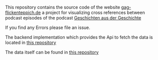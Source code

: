 This repository contains the source code of the website [gag-flickenteppich.de](https://gag-flickenteppich.de)
a project for visualizing cross references between podcast episodes of the podcast [Geschichten aus der Geschichte](https://geschichte.fm)

If you find any Errors please file an issue.


The backend implementation which provides the Api to fetch the data is located in [this repository](https://github.com/gag-flickenteppich/php-api)

The data itself can be found in [this repository](https://github.com/gag-flickenteppich/rdf-data)
